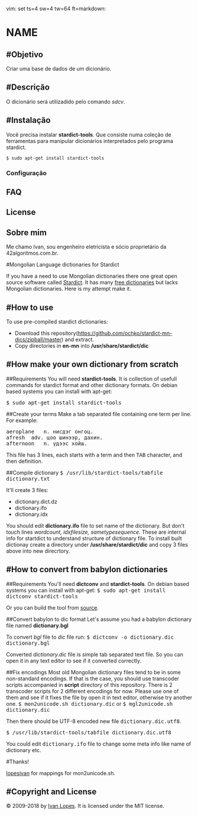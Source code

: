 vim: set ts=4 sw=4 tw=64 ft=markdown:
# __NAME__

#Objetivo
-----------

Criar uma base de dados de um dicionário.

#Descrição
----------

O dicionário será utilizadido pelo comando *sdcv*.

#Instalação
-----------

Você precisa instalar **stardict-tools**. Que consiste
numa coleção de ferramentas para manipular dicionários
interpretados pelo programa stardict.

```
$ sudo apt-get install stardict-tools
```

### Configuração

## FAQ

## License

## Sobre mim

Me chamo Ivan, sou engenheiro eletricista e sócio proprietário da
42algoritmos.com.br.

#Mongolian Language dictionaries for Stardict

If you have a need to use Mongolian dictionaries there one great open source software called [Stardict](http://code.google.com/p/stardict-3/). It has many [free dictionaries](http://abloz.com/huzheng/stardict-dic/) but lacks Mongolian dictionaries. Here is my attempt make it.

#How to use
-----------
To use pre-compiled stardict dictionaries:

- Download this repository(https://github.com/ochko/stardict-mn-dics/zipball/master) and extract.
- Copy directories in **en-mn** into **/usr/share/stardict/dic**

#How make your own dictionary from scratch
------------------------------------------

##Requirements
You will need **stardict-tools**. It is collection of usefull commands for stardict format and other dictionary formats. On debian based systems you can install with apt-get:

<tt>$ sudo apt-get install stardict-tools</tt>

##Create your terms
Make a tab separated file containing one term per line. For example:
<pre>
aeroplane	n. нисдэг онгоц.
afresh	adv. цоо шинээр, дахин.
afternoon	n. үдээс хойш.
</pre>
This file has 3 lines, each starts with a term and then <tt>TAB</tt> character, and then definition.

##Compile dictionary
<tt>$ /usr/lib/stardict-tools/tabfile dictionary.txt</tt>

It'll create 3 files:
- dictionary.dict.dz
- dictionary.ifo
- dictionary.idx

You should edit **dictionary.ifo** file to set name of the dictionary. But don't touch lines *wordcount, idxfilesize, sametypesequence*. These are internal info for startdict to understand structure of dictionary file.
To install built dictionay create a directory under **/usr/share/stardict/dic** and copy 3 files above into new direcrtory.

#How to convert from babylon dictionaries
-----------------------------------------

##Requirements
You'll need **dictconv** and **stardict-tools**. On debian based systems you can install with apt-get:
<tt>$ sudo apt-get install dictconv stardict-tools</tt>

Or you can build the tool from [source](http://code.google.com/p/stardictproject/).

##Convert babylon to dic format
Let's assume you had a babylon dictionary file named **dictionary.bgl**

To convert *bgl* file to *dic* file run:
<tt>$ dictconv -o dictionary.dic dictionary.bgl</tt>

Converted *dictionary.dic* file is simple tab separated text file. So you can open it in any text editor to see if it converted correctly.

##Fix encodings
Most old Mongolian dictionary files tend to be in some non-standard encodings. If that is the case, you should use transcoder scripts accompanied in **script** directory of this repository. There is 2 transcoder scripts for 2 different encodings for now. Please use one of them and see if it fixes the file by open it in text editor, otherwise try another one.
<tt>$ mon2unicode.sh dictionary.dic</tt>
or
<tt>$ mgl2unicode.sh dictionary.dic</tt>

Then there should be UTF-8 encoded new file <tt>dictionary.dic.utf8</tt>.

<tt>$ /usr/lib/stardict-tools/tabfile dictionary.dic.utf8</tt>

You could edit <tt>dictionary.ifo</tt> file to change some meta info like name of dictionary etc.

#Thanks!

[lopesivan](https://github.com/lopesivan) for mappings for mon2unicode.sh.

#Copyright and License
----------------------

&copy; 2009-2018 by [Ivan Lopes](mailto:lopesivanivan.ufrj@gmail.com). It is licensed under the MIT license.

